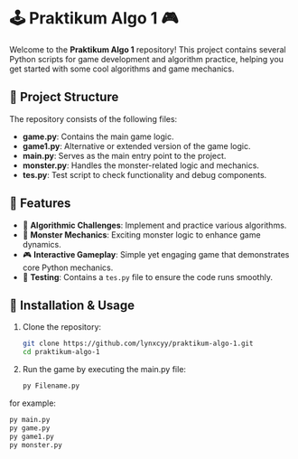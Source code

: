 # 🕹️ Praktikum Algo 1 🎮

Welcome to the **Praktikum Algo 1** repository! This project contains several Python scripts for game development and algorithm practice, helping you get started with some cool algorithms and game mechanics.

## 📂 Project Structure

The repository consists of the following files:

- **game.py**: Contains the main game logic.
- **game1.py**: Alternative or extended version of the game logic.
- **main.py**: Serves as the main entry point to the project.
- **monster.py**: Handles the monster-related logic and mechanics.
- **tes.py**: Test script to check functionality and debug components.

## 🚀 Features

- 🧠 **Algorithmic Challenges**: Implement and practice various algorithms.
- 👾 **Monster Mechanics**: Exciting monster logic to enhance game dynamics.
- 🎮 **Interactive Gameplay**: Simple yet engaging game that demonstrates core Python mechanics.
- 🧪 **Testing**: Contains a `tes.py` file to ensure the code runs smoothly.

## 🔧 Installation & Usage

1. Clone the repository:
   ```bash
   git clone https://github.com/lynxcyy/praktikum-algo-1.git
   cd praktikum-algo-1
2. Run the game by executing the main.py file:
      ```bash
   py Filename.py
for example:
   ```bash
   py main.py
   py game.py
   py game1.py
   py monster.py
